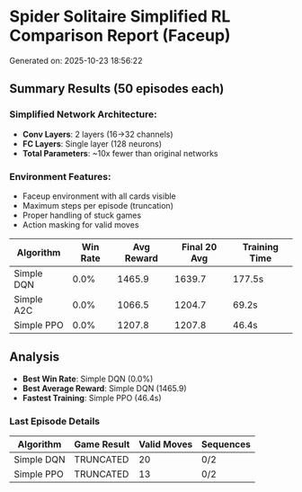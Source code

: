 # Spider Solitaire Simplified RL Comparison Report (Faceup)

Generated on: 2025-10-23 18:56:22

## Summary Results (50 episodes each)

### Simplified Network Architecture:
- **Conv Layers**: 2 layers (16→32 channels)
- **FC Layers**: Single layer (128 neurons)
- **Total Parameters**: ~10x fewer than original networks

### Environment Features:
- Faceup environment with all cards visible
- Maximum steps per episode (truncation)
- Proper handling of stuck games
- Action masking for valid moves

| Algorithm | Win Rate | Avg Reward | Final 20 Avg | Training Time |
|-----------|----------|------------|--------------|---------------|
| Simple DQN | 0.0% | 1465.9 | 1639.7 | 177.5s |
| Simple A2C | 0.0% | 1066.5 | 1204.7 | 69.2s |
| Simple PPO | 0.0% | 1207.8 | 1207.8 | 46.4s |

## Analysis

- **Best Win Rate**: Simple DQN (0.0%)
- **Best Average Reward**: Simple DQN (1465.9)
- **Fastest Training**: Simple PPO (46.4s)

### Last Episode Details

| Algorithm | Game Result | Valid Moves | Sequences |
|-----------|-------------|-------------|-----------|
| Simple DQN | TRUNCATED | 20 | 0/2 |
| Simple PPO | TRUNCATED | 13 | 0/2 |